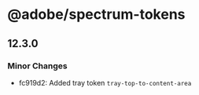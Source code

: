 # @adobe/spectrum-tokens

## 12.3.0

### Minor Changes

- fc919d2: Added tray token `tray-top-to-content-area`
